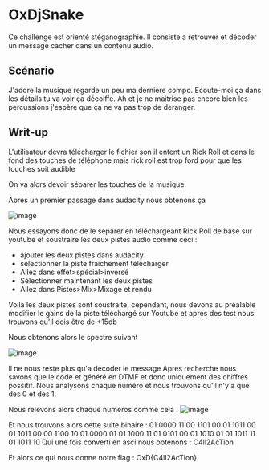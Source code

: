 # OxDjSnake
Ce challenge est orienté stéganographie. Il consiste a retrouver et décoder un message cacher dans un contenu audio.

## Scénario

J'adore la musique regarde un peu ma dernière compo. Ecoute-moi ça dans les détails tu va voir ça décoiffe. Ah et je ne maitrise pas encore bien les percussions j'espère que ça ne va pas trop de deranger.

## Writ-up
L'utilisateur devra télécharger le fichier son il entent un Rick Roll et dans le fond des touches de téléphone mais rick roll est trop ford pour que les touches soit audible 

On va alors devoir séparer les touches de la musique.

Apres un premier passage dans audacity nous obtenons ça 

![image](https://user-images.githubusercontent.com/85285247/232776624-6fda6c04-b4ac-4976-8f60-8cdf26d4c7d5.png)

Nous essayons donc de le séparer en téléchargeant Rick Roll de base sur youtube et soustraire les deux pistes audio comme ceci :
- ajouter les deux pistes dans audacity 
- sélectionner la piste fraichement télécharger 
- Allez dans effet>spécial>inversé 
- Sélectionner maintenant les deux pistes 
- Allez dans Pistes>Mix>Mixage et rendu 

Voila les deux pistes sont soustraite, cependant, nous devons au préalable modifier le gains de la piste téléchargé sur Youtube et apres des test nous trouvons qu'il dois être de +15db 

Nous obtenons alors le spectre suivant

![image](https://user-images.githubusercontent.com/85285247/232773543-f1c8dd59-a9aa-4ca1-859d-daca736c6eb8.png)

Il ne nous reste plus qu'a décoder le message 
Apres recherche nous savons que le code et généré en DTMF et donc uniquement des chiffres possitif.
Nous analysons chaque numéro et nous trouvons qu'il n'y a que des 0 et des 1.

Nous relevons alors chaque numéros comme cela :
![image](https://user-images.githubusercontent.com/85285247/232788607-8fcdc2f1-67ce-49d3-a5a2-3b5144119705.png)

Et nous trouvons alors cette suite binaire : 01 0000 11 00 1101 00 01 1011 00 01 1011 00 00 1100 10 01 0000 01 01 1000 11 01 0101 00 01 1010 01 01 1011 11 01 1011 10 
Qui une fois converti en asci nous obtenons : C4ll2AcTion

Et alors ce qui nous donne notre flag : OxD{C4ll2AcTion}

